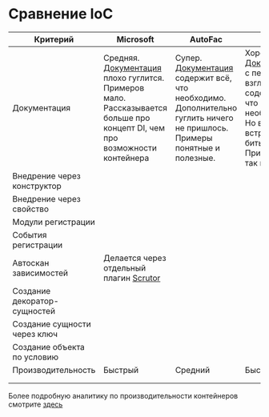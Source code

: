 # Сравнение IoC


| Критерий                     | Microsoft                                                    | AutoFac                                                      | DryIoC                                                       |
| ---------------------------- | ------------------------------------------------------------ | ------------------------------------------------------------ | ------------------------------------------------------------ |
| Документация                 | Средняя.<br> [Документация](https://learn.microsoft.com/en-us/aspnet/core/fundamentals/dependency-injection?view=aspnetcore-7.0) плохо гуглится. Примеров мало. Рассказывается больше про концепт DI, чем про возможности контейнера | Супер. <br>[Документация](https://docs.autofac.org/en/latest/index.html) содержит всё, что необходимо. Дополнительно гуглить ничего не пришлось. Примеры понятные и полезные. | Хорошая. <br> [Документация](https://github.com/dadhi/DryIoc/blob/master/docs/DryIoc.Docs/Home.md) с первого взгляда содержит все, что необходимо. Но в доке встречаются биты ссылки. Примеров не так много |
| Внедрение через конструктор  |                                                              |                                                              |                                                              |
| Внедрение через свойство     |                                                              |                                                              |                                                              |
| Модули регистрации           |                                                              |                                                              |                                                              |
| События регистрации          |                                                              |                                                              |                                                              |
| Автоскан зависимостей        | Делается через отдельный плагин [Scrutor](https://github.com/khellang/Scrutor) |                                                              |                                                              |
| Создание декоратор-сущностей |                                                              |                                                              |                                                              |
| Создание сущности через ключ |                                                              |                                                              |                                                              |
| Создание объекта по условию  |                                                              |                                                              |                                                              |
| Производительность           | Быстрый                                                      | Средний                                                      | Быстрый                                                      |
|                              |                                                              |                                                              |                                                              |
|                              |                                                              |                                                              |                                                              |

Более подробную аналитику по производительности контейнеров смотрите [здесь](./Производительность%20IoC.md) 
